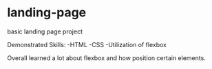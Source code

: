 # landing-page
basic landing page project 

Demonstrated  Skills:
-HTML
-CSS
-Utilization of flexbox 


Overall learned a lot about flexbox and how position certain elements.